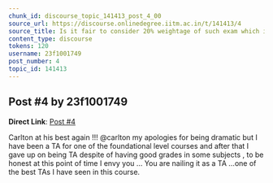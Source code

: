 ```yaml
---
chunk_id: discourse_topic_141413_post_4_00
source_url: https://discourse.onlinedegree.iitm.ac.in/t/141413/4
source_title: Is it fair to consider 20% weightage of such exam which is impossible to solve in given time (i.e. ROE)
content_type: discourse
tokens: 120
username: 23f1001749
post_number: 4
topic_id: 141413
---
```


## Post #4 by 23f1001749

**Direct Link**: [Post #4](https://discourse.onlinedegree.iitm.ac.in/t/141413/4)

Carlton at his best again !!! @carlton my apologies for being dramatic but I have been a TA for one of the foundational level courses and after that I gave up on being TA despite of having good grades in some subjects , to be honest at this point of time I envy you … You are nailing it as a TA …one of the best TAs I have seen in this course.
